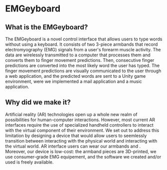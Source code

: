 # EMGeyboard

## What is the EMGeyboard?
The EMGeyboard is a novel control interface that allows users to type words without using a keyboard. It consists of two 3-piece armbands that record electromyography (EMG) signals from a user's forearm muscle activity. The data are wirelessly transmitted to a computer that processes them and converts them to finger movement predictions. Then, consecutive finger predictions are converted into the most likely word the user has typed. The finger movement predictions are visually communicated to the user through a web application, and the predicted words are sent to a Unity game environment, were we implemented a mail application and a music application.

## Why did we make it?
Artificial reality (AR) technologies open up a whole new realm of possibilities for human-computer interactions. However, most current AR interfaces require the use of specialized handheld controllers to interact with the virtual component of their environment. We set out to address this limitation by designing a device that would allow users to seemlessly transition between interacting with the physical world and interacting with the virtual world. AR interface users can wear our armbands and . Moreover, our device is low-cost: the armband pieces are 3D-printed, we use consumer-grade EMG equipement, and the software we created and/or used is freely available.

<!-- YouTube video link -->



